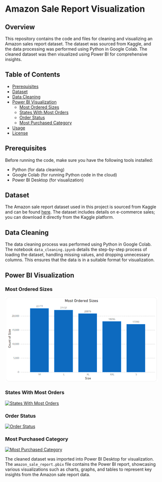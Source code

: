 # Amazon Sale Report Visualization

## Overview

This repository contains the code and files for cleaning and visualizing an Amazon sales report dataset. The dataset was sourced from Kaggle, and the data processing was performed using Python in Google Colab. The cleaned dataset was then visualized using Power BI for comprehensive insights.

## Table of Contents

- [Prerequisites](#prerequisites)
- [Dataset](#dataset)
- [Data Cleaning](#data-cleaning)
- [Power BI Visualization](#power-bi-visualization)
  - [Most Ordered Sizes](#most-ordered-sizes)
  - [States With Most Orders](#states-with-most-orders)
  - [Order Status](#order-status)
  - [Most Purchased Category](#most-purchased-category)
- [Usage](#usage)
- [License](#license)

## Prerequisites

Before running the code, make sure you have the following tools installed:

- Python (for data cleaning)
- Google Colab (for running Python code in the cloud)
- Power BI Desktop (for visualization)

## Dataset

The Amazon sale report dataset used in this project is sourced from Kaggle and can be found [here](https://www.kaggle.com/datasets/thedevastator/unlock-profits-with-e-commerce-sales-data). The dataset includes details on e-commerce sales; you can download it directly from the Kaggle platform.

## Data Cleaning

The data cleaning process was performed using Python in Google Colab. The notebook `data_cleaning.ipynb` details the step-by-step process of loading the dataset, handling missing values, and dropping unnecessary columns. This ensures that the data is in a suitable format for visualization.

## Power BI Visualization

### Most Ordered Sizes
[![Most Ordered Sizes](Images/MostOrderedSize.png)](Images/MostOrderedSize.png)

### States With Most Orders
[![States With Most Orders](path_to_image2.png)](path_to_image2.png)

### Order Status
[![Order Status](path_to_image3.png)](path_to_image3.png)

### Most Purchased Category
[![Most Purchased Category](path_to_image4.png)](path_to_image4.png)

The cleaned dataset was imported into Power BI Desktop for visualization. The `amazon_sale_report.pbix` file contains the Power BI report, showcasing various visualizations such as charts, graphs, and tables to represent key insights from the Amazon sale report data.

